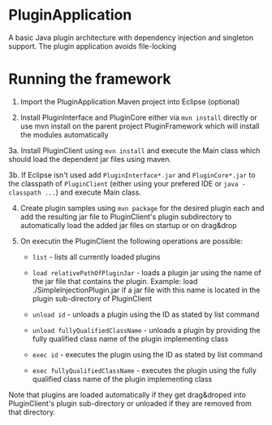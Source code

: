 PluginApplication
=================

A basic Java plugin architecture with dependency injection and singleton support. The plugin application avoids 
file-locking

Running the framework
=====================

1.   Import the PluginApplication Maven project into Eclipse (optional)

2.   Install PluginInterface and PluginCore either via `mvn install` directly or use mvn install on the parent 
     project PluginFramework which will install the modules automatically
	 
3a.  Install PluginClient using `mvn install` and execute the Main class which should load the dependent jar 
     files using maven.
	 
3b.  If Eclipse isn't used add `PluginInterface*.jar` and `PluginCore*.jar` to the classpath of `PluginClient` 
     (either using your prefered IDE or `java -classpath ...`) and execute Main class.
	 
4.   Create plugin samples using `mvn package` for the desired plugin each and add the resulting jar file to 
     PluginClient's plugin subdirectory to automatically load the added jar files on startup or on drag&drop
	 
5.   On executin the PluginClient the following operations are possible:

     * `list` - lists all currently loaded plugins
	 
     * `load relativePathOfPluginJar` - loads a plugin jar using the name of the jar file that contains the plugin. 
	   Example: load ./SimpleInjectionPlugin.jar if a jar file with this name is located in the plugin sub-directory 
	   of PluginClient
	   
     * `unload id` - unloads a plugin using the ID as stated by list command
	 
     * `unload fullyQualifiedClassName` - unloads a plugin by providing the fully qualified class name of the 
	   plugin implementing class
	   
     * `exec id` - executes the plugin using the ID as stated by list command
	 
     * `exec fullyQualifiedClassName` - executes the plugin using the fully qualified class name of the plugin 
	   implementing class
	 
  
Note that plugins are loaded automatically if they get drag&droped into PluginClient's plugin sub-directory or 
unloaded if they are removed from that directory.